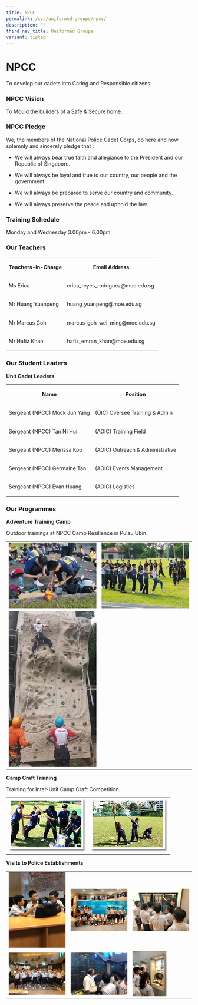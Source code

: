 ```yaml
---
title: NPCC
permalink: /cca/uniformed-groups/npcc/
description: ""
third_nav_title: Uniformed Groups
variant: tiptap
---
```

<h1><strong>NPCC</strong></h1>
<p>To develop our cadets into Caring and Responsible citizens.</p>
<h3><strong>NPCC Vision</strong></h3>
<p>To Mould the builders of a Safe &amp; Secure home.</p>
<h3><strong>NPCC Pledge</strong></h3>
<p>We, the members of the National Police Cadet Corps, do here and now solemnly
and sincerely pledge that :</p>
<ul>
<li>
<p>We will always bear true faith and allegiance to the President and our
Republic of Singapore.</p>
</li>
<li>
<p>We will always be loyal and true to our country, our people and the government.</p>
</li>
<li>
<p>We will always be prepared to serve our country and community.</p>
</li>
<li>
<p>We will always preserve the peace and uphold the law.</p>
</li>
</ul>
<h3><strong>Training Schedule</strong></h3>
<p>Monday and Wednesday&nbsp;3.00pm - 6.00pm</p>
<h3><strong>Our Teachers</strong></h3>
<table style="minWidth: 50px">
<colgroup>
<col>
<col>
</colgroup>
<tbody>
<tr>
<th rowspan="1" colspan="1">
<p>Teachers-in-Charge</p>
</th>
<th rowspan="1" colspan="1">
<p>Email Address</p>
</th>
</tr>
<tr>
<td rowspan="1" colspan="1">
<p>Ms Erica</p>
</td>
<td rowspan="1" colspan="1">
<p>erica_reyes_rodriguez@moe.edu.sg</p>
</td>
</tr>
<tr>
<td rowspan="1" colspan="1">
<p>Mr Huang Yuanpeng</p>
</td>
<td rowspan="1" colspan="1">
<p>huang_yuanpeng@moe.edu.sg</p>
</td>
</tr>
<tr>
<td rowspan="1" colspan="1">
<p>Mr Marcus Goh</p>
</td>
<td rowspan="1" colspan="1">
<p>marcus_goh_wei_ming@moe.edu.sg</p>
</td>
</tr>
<tr>
<td rowspan="1" colspan="1">
<p>Mr Hafiz Khan</p>
</td>
<td rowspan="1" colspan="1">
<p>hafiz_emran_khan@moe.edu.sg</p>
</td>
</tr>
</tbody>
</table>
<h3><strong>Our Student Leaders</strong></h3>
<p><strong>Unit Cadet Leaders</strong>
</p>
<table style="minWidth: 50px">
<colgroup>
<col>
<col>
</colgroup>
<tbody>
<tr>
<th rowspan="1" colspan="1">
<p>Name</p>
</th>
<th rowspan="1" colspan="1">
<p>Position</p>
</th>
</tr>
<tr>
<td rowspan="1" colspan="1">
<p>Sergeant (NPCC) Mock Jun Yang</p>
</td>
<td rowspan="1" colspan="1">
<p>(OIC) Oversee Training &amp; Admin</p>
</td>
</tr>
<tr>
<td rowspan="1" colspan="1">
<p>Sergeant (NPCC) Tan Ni Hui</p>
</td>
<td rowspan="1" colspan="1">
<p>(AOIC) Training Field</p>
</td>
</tr>
<tr>
<td rowspan="1" colspan="1">
<p>Sergeant (NPCC) Merissa Koo</p>
</td>
<td rowspan="1" colspan="1">
<p>(AOIC) Outreach &amp; Administrative</p>
</td>
</tr>
<tr>
<td rowspan="1" colspan="1">
<p>Sergeant (NPCC) Germaine Tan</p>
</td>
<td rowspan="1" colspan="1">
<p>(AOIC) Events Management</p>
</td>
</tr>
<tr>
<td rowspan="1" colspan="1">
<p>Sergeant (NPCC) Evan Huang</p>
</td>
<td rowspan="1" colspan="1">
<p>(AOIC) Logistics</p>
</td>
</tr>
</tbody>
</table>
<h3><strong>Our Programmes</strong></h3>
<p><strong>Adventure Training Camp</strong>
</p>
<p>Outdoor trainings at NPCC Camp Resilience in Pulau Ubin.</p>
<table style="minWidth: 50px">
<colgroup>
<col>
<col>
</colgroup>
<tbody>
<tr>
<td rowspan="1" colspan="1">
<div class="isomer-image-wrapper">
<img style="width: 100%" height="auto" width="100%" alt="" src="/images/Cca/NPCC/Time%20for%20some%20outdoor%20cooking.jpg">
</div>
</td>
<td rowspan="1" colspan="1">
<div class="isomer-image-wrapper">
<img style="width: 100%" height="auto" width="100%" alt="" src="/images/Cca/NPCC/New%20friendships%20forged%20with%20cadets%20from%20other%20schools.jpg">
</div>
</td>
</tr>
<tr>
<td rowspan="1" colspan="1">
<div class="isomer-image-wrapper">
<img style="width: 100%" height="auto" width="100%" alt="" src="/images/Cca/NPCC/Rock%20Climbing.jpg">
</div>
</td>
<td rowspan="1" colspan="1">
<p></p>
</td>
</tr>
</tbody>
</table>
<p><strong>Camp Craft Training</strong>
</p>
<p>Training for Inter-Unit Camp Craft Competition.</p>
<table style="minWidth: 50px">
<colgroup>
<col>
<col>
</colgroup>
<tbody>
<tr>
<td rowspan="1" colspan="1">
<div class="isomer-image-wrapper">
<img style="width: 100%" height="auto" width="100%" alt="" src="/images/Cca/NPCC/npcc05.png">
</div>
</td>
<td rowspan="1" colspan="1">
<div class="isomer-image-wrapper">
<img style="width: 100%" height="auto" width="100%" alt="" src="/images/Cca/NPCC/npcc06.png">
</div>
</td>
</tr>
</tbody>
</table>
<p><strong>Visits to Police Establishments</strong>
</p>
<table style="minWidth: 75px">
<colgroup>
<col>
<col>
<col>
</colgroup>
<tbody>
<tr>
<td rowspan="1" colspan="1">
<div class="isomer-image-wrapper">
<img style="width: 100%" height="auto" width="100%" alt="" src="/images/Cca/NPCC/Geylang%20NPC%20visit.jpeg">
</div>
</td>
<td rowspan="1" colspan="1">
<div class="isomer-image-wrapper">
<img style="width: 100%" height="auto" width="100%" alt="" src="/images/Cca/NPCC/ICA%20Visit.jpg">
</div>
</td>
<td rowspan="1" colspan="1">
<div class="isomer-image-wrapper">
<img style="width: 100%" height="auto" width="100%" alt="" src="/images/Cca/NPCC/Learning%20more%20about%20ICA.jpg">
</div>
</td>
</tr>
<tr>
<td rowspan="1" colspan="1">
<div class="isomer-image-wrapper">
<img style="width: 100%" height="auto" width="100%" alt="" src="/images/Cca/NPCC/Police%20Heritage%20Centre%20Visit.jpeg">
</div>
</td>
<td rowspan="1" colspan="1">
<div class="isomer-image-wrapper">
<img style="width: 100%" height="auto" width="100%" alt="" src="/images/Cca/NPCC/Learning%20more%20about%20the%20history%20of%20SPF%20during%20our%20Police%20Heritage%20Centre%20Visit.jpeg">
</div>
</td>
<td rowspan="1" colspan="1">
<div class="isomer-image-wrapper">
<img style="width:60%" height="auto" width="100%" src="/images/Cca/NPCC/Appreciating%20how%20ICA%20keeps%20Singapore%20safe.jpg">
</div>
</td>
</tr>
</tbody>
</table>
<p></p>